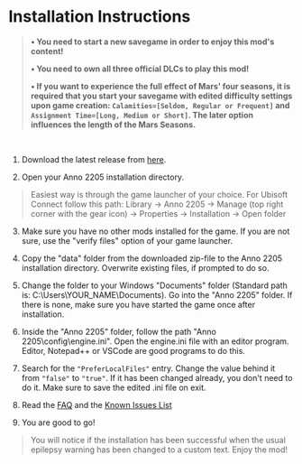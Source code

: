 # Installation Instructions

> **&#x2022; You need to start a new savegame in order to enjoy this mod's content!**
>
> **&#x2022; You need to own all three official DLCs to play this mod!**
>
> **&#x2022; If you want to experience the full effect of Mars' four seasons, it is required that you start your savegame with edited difficulty settings upon game creation: `Calamities=[Seldom, Regular or Frequent]` and `Assignment Time=[Long, Medium or Short]`. The later option influences the length of the Mars Seasons.**
<br>

1. Download the latest release from [here](https://github.com/Taludas/Anno2205-NewFrontiers/releases/latest/download/Anno2205_NewFrontiers.zip).

2. Open your Anno 2205 installation directory.
> Easiest way is through the game launcher of your choice. For Ubisoft Connect follow this path: Library -> Anno 2205 -> Manage (top right corner with the gear icon) -> Properties -> Installation -> Open folder
3. Make sure you have no other mods installed for the game. If you are not sure, use the "verify files" option of your game launcher.

4. Copy the "data" folder from the downloaded zip-file to the Anno 2205 installation directory. Overwrite existing files, if prompted to do so.

5. Change the folder to your Windows "Documents" folder (Standard path is: C:\Users\YOUR_NAME\Documents). Go into the "Anno 2205" folder. If there is none, make sure you have started the game once after installation.

6. Inside the "Anno 2205" folder, follow the path "Anno 2205\config\engine.ini". Open the engine.ini file with an editor program. Editor, Notepad++ or VSCode are good programs to do this.

7. Search for the `"PreferLocalFiles"` entry. Change the value behind it from `"false"` to `"true"`. If it has been changed already, you don't need to do it. Make sure to save the edited .ini file on exit.

8. Read the [FAQ](/en/Anno2205/FAQ.md) and the [Known Issues List](/en/Anno2205/KnownIssues.md)

9. You are good to go!
> You will notice if the installation has been successful when the usual epilepsy warning has been changed to a custom text. Enjoy the mod!